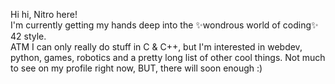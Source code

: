 Hi hi, Nitro here!  
I'm currently getting my hands deep into the ✨wondrous world of coding✨ 42 style.  
ATM I can only really do stuff in C & C++, but I'm interested in webdev, python, games, robotics and a pretty long list of other cool things.
Not much to see on my profile right now, BUT, there will soon enough :)
<!---
TheNitromancer/TheNitromancer is a ✨ special ✨ repository because its `README.md` (this file) appears on your GitHub profile.
You can click the Preview link to take a look at your changes.
--->
